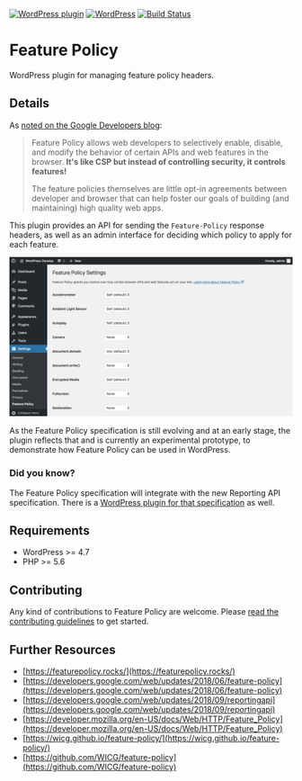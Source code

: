 [![WordPress plugin](https://img.shields.io/wordpress/plugin/v/feature-policy.svg?maxAge=2592000)](https://wordpress.org/plugins/feature-policy/)
[![WordPress](https://img.shields.io/wordpress/v/feature-policy.svg?maxAge=2592000)](https://wordpress.org/plugins/feature-policy/)
[![Build Status](https://api.travis-ci.org/GoogleChromeLabs/wp-feature-policy.png?branch=master)](https://travis-ci.org/GoogleChromeLabs/wp-feature-policy)

# Feature Policy

WordPress plugin for managing feature policy headers.

## Details

As [noted on the Google Developers blog](https://developers.google.com/web/updates/2018/06/feature-policy):

> Feature Policy allows web developers to selectively enable, disable, and modify the behavior of certain APIs and web features in the browser. **It's like CSP but instead of controlling security, it controls features!**
>
> The feature policies themselves are little opt-in agreements between developer and browser that can help foster our goals of building (and maintaining) high quality web apps.

This plugin provides an API for sending the `Feature-Policy` response headers, as well as an admin interface for deciding which policy to apply for each feature.

![Settings screen to control policies for all available features](assets-wp-repo/screenshot-1.png)

As the Feature Policy specification is still evolving and at an early stage, the plugin reflects that and is currently an experimental prototype, to demonstrate how Feature Policy can be used in WordPress.

### Did you know?

The Feature Policy specification will integrate with the new Reporting API specification. There is a [WordPress plugin for that specification](https://github.com/GoogleChromeLabs/wp-reporting-api) as well.

## Requirements

* WordPress >= 4.7
* PHP >= 5.6

## Contributing

Any kind of contributions to Feature Policy are welcome. Please [read the contributing guidelines](https://github.com/GoogleChromeLabs/wp-feature-policy/blob/master/CONTRIBUTING.md) to get started.

## Further Resources

* [https://featurepolicy.rocks/](https://featurepolicy.rocks/)
* [https://developers.google.com/web/updates/2018/06/feature-policy](https://developers.google.com/web/updates/2018/06/feature-policy)
* [https://developers.google.com/web/updates/2018/09/reportingapi](https://developers.google.com/web/updates/2018/09/reportingapi)
* [https://developer.mozilla.org/en-US/docs/Web/HTTP/Feature_Policy](https://developer.mozilla.org/en-US/docs/Web/HTTP/Feature_Policy)
* [https://wicg.github.io/feature-policy/](https://wicg.github.io/feature-policy/)
* [https://github.com/WICG/feature-policy](https://github.com/WICG/feature-policy)
